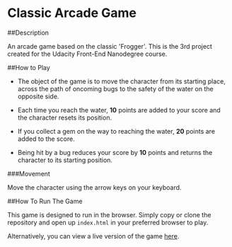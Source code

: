 Classic Arcade Game
===================

##Description

An arcade game based on the classic 'Frogger'. This is the 3rd project created for the Udacity Front-End Nanodegree course.

##How to Play

* The object of the game is to move the character from its starting place, across the path of oncoming bugs to the safety of the water on the opposite side.

* Each time you reach the water, **10** points are added to your score and the character resets its position.

* If you collect a gem on the way to reaching the water, **20** points are added to the score.

* Being hit by a bug reduces your score by **10** points and returns the character to its starting position.

###Movement

Move the character using the arrow keys on your keyboard.

##How To Run The Game

This game is designed to run in the browser. Simply copy or clone the repository and open up `index.html` in your preferred browser to play.

Alternatively, you can view a live version of the game [here](http://andrewalderton.github.io/frontend-nanodegree-arcade-game).

